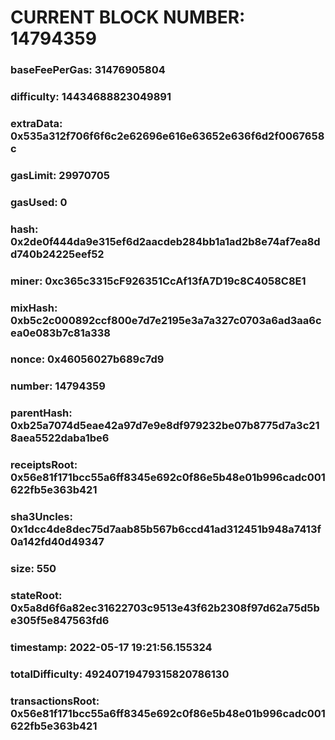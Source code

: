 # CURRENT BLOCK NUMBER: 14794359

### baseFeePerGas: 31476905804
### difficulty: 14434688823049891
### extraData: 0x535a312f706f6f6c2e62696e616e63652e636f6d2f0067658c
### gasLimit: 29970705
### gasUsed: 0
### hash: 0x2de0f444da9e315ef6d2aacdeb284bb1a1ad2b8e74af7ea8dd740b24225eef52
### miner: 0xc365c3315cF926351CcAf13fA7D19c8C4058C8E1
### mixHash: 0xb5c2c000892ccf800e7d7e2195e3a7a327c0703a6ad3aa6cea0e083b7c81a338
### nonce: 0x46056027b689c7d9
### number: 14794359
### parentHash: 0xb25a7074d5eae42a97d7e9e8df979232be07b8775d7a3c218aea5522daba1be6
### receiptsRoot: 0x56e81f171bcc55a6ff8345e692c0f86e5b48e01b996cadc001622fb5e363b421
### sha3Uncles: 0x1dcc4de8dec75d7aab85b567b6ccd41ad312451b948a7413f0a142fd40d49347
### size: 550
### stateRoot: 0x5a8d6f6a82ec31622703c9513e43f62b2308f97d62a75d5be305f5e847563fd6
### timestamp: 2022-05-17 19:21:56.155324
### totalDifficulty: 49240719479315820786130
### transactionsRoot: 0x56e81f171bcc55a6ff8345e692c0f86e5b48e01b996cadc001622fb5e363b421
